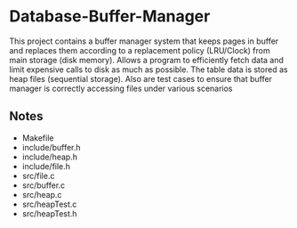 # Database-Buffer-Manager

This project contains a buffer manager system that keeps pages in buffer and replaces them according to a replacement policy (LRU/Clock) from main storage (disk memory). Allows a program to efficiently fetch data and limit expensive calls to disk as much as possible. The table data is stored as heap files (sequential storage). Also are test cases to ensure that buffer manager is correctly accessing files under various scenarios

## Notes
 - Makefile 
 - include/buffer.h 
 - include/heap.h
 - include/file.h
 - src/file.c
 - src/buffer.c
 - src/heap.c
 - src/heapTest.c 
 - src/heapTest.h    

